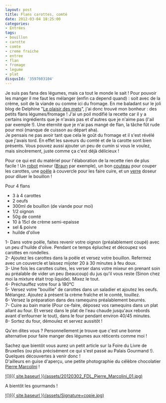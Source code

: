 ```yaml
---
layout: post
title: Flans carottes, comté
date: 2012-03-04 18:25:00
categories: 
- Entrées
tags: 
- bouillon
- carotte
- comte
- creme fraiche
- entree
- flan
- fromage
- legume
- plat
disqusId: '3597603104'
---
```


Je suis pas fana des légumes, mais ca tout le monde le sait ! Pour pouvoir les manger il me faut les mélanger (enfin ca depend quand) : soit avec de la crème, soit de la viande ou comme ici du fromage. En me baladant sur le joli blog de Delphine "[Le plaisir des mets](http://leplaisirdesmets.over-blog.com/article-flans-aux-carottes-et-comte-97404566.html)", j'ai donc trouvé mon bonheur : des petits flans légumes/fromage ! J'ai un poil modifié la recette car il y a certains ingrédients que je n'avais pas et d'autres que je n'aime pas (l'ail par exemple !). Une éternité que je n'ai pas mangé de flan, la tâche fût rude pour moi (manque de cuisson au départ aha).  
Je pensais ne pas avoir tant que cela le goût du fromage et il s'est révélé que j'avais tord. En effet les saveurs du comté et de la carotte sont bien présents. Vous pouvez aussi ajouter un peu de cumin si vous le voulez, mais sincèrement, juste comme ça c'est déjà délicieux !

Pour ce qui est du matériel pour l'élaboration de la recette rien de plus facile ! Un [robot](http://www.rueducommerce.fr/m/pl/malid:229) mixeur ([Braun](http://www.rueducommerce.fr/m/pl/malid:84100) par exemple), un bon [couteau](http://www.rueducommerce.fr/m/pl/malid:12468606) pour couper les carottes, une [poêle](http://www.rueducommerce.fr/m/pl/malid:4769951) à couvercle pour les faire cuire, et un [verre](http://www.rueducommerce.fr/m/pl/malid:4769908) doseur pour diluer le bouillon !



Pour 4 flans

- 3 à 4 carottes  
- 2 oeufs  
- 300ml de bouillon (de viande pour moi)  
- 1/2 oignon  
- 50g de comté  
- 10 à 15cl de crème semi-epaisse  
- sel & poivre  
- huilde d'olive

1- Dans votre poêle, faites revenir votre oignon (préalablement coupé) avec un peu d'huilde d'olive. Pendant ce temps épluchez et découpez vos carottes en rondelles.  
2- Ajoutez les carottes dans la poêle et versez votre bouillon. Refermez avec un couvercle et laissez mijoter 20 à 30 minutes à feu doux.  
3- Une fois les carottes cuites, les verser dans votre mixeur en prenant soin au préalable de vider un peu (beaucoup) du jus qu'il vous reste (Sinon chez moi la mixture était trop liquide). Mixez le tout.  
4- Préchauffez votre four à 180°C  
5- Versez votre "bouillie" de carottes dans un saladier et ajoutez les oeufs. Mélangez. Ajoutez à présent la crème fraîche et le comté, touillez.  
6- Versez la préparation dans des ramequins préalablement beurrés.  
7- Cuire au bain marie (Pour ce-faire, déposez vos ramequins dans un plat allant au four. Et versez dans le plat de l'eau chaude jusqu'aux rebords avant d'enfourner le tout), dans le four pendant environ 40/45 minutes.  
8- Sortez du four, démoulez et servez aussitôt !



Qu'en dites vous ? Personnellement je trouve que c'est une bonne alternative pour faire manger des légumes aux réticents comme moi !

Sachez que bientôt vous aurez un petit article sur la Foire du Livre de Bruxelles (ou plus précisément ce qui s'est passé au Palais Gourmand !). Quelques découvertes à venir donc !  
D'ailleurs en guise d'aperçu, une petite photographie du célèbre chocolatier [Pierre Marcolini](http://www.marcolini.be/) !

[![]({{ site.baseurl }}/assets/20120302_FDL_Pierre_Marcolini_01.jpg)](http://1.bp.blogspot.com/-pFcVNR60CMU/T1s8TVtdvbI/AAAAAAAAB2o/S6PwyeYpwjE/s1600/20120302_FDL_Pierre_Marcolini_01.jpg)

A bientôt les gourmands !

[![]({{ site.baseurl }}/assets/Signature+copie.jpg)](http://4.bp.blogspot.com/-2bLosyMFac4/TxhFg0sR2dI/AAAAAAAABec/Mzg1OnlXUmM/s1600/Signature+copie.jpg)